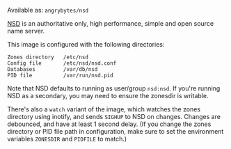 Available as: `angrybytes/nsd`

[NSD] is an authoritative only, high performance, simple and open source name
server.

This image is configured with the following directories:

    Zones directory   /etc/nsd
    Config file       /etc/nsd/nsd.conf
    Databases         /var/db/nsd
    PID file          /var/run/nsd.pid

Note that NSD defaults to running as user/group `nsd:nsd`. If you're running
NSD as a secondary, you may need to ensure the zonesdir is writable.

There's also a `watch` variant of the image, which watches the zones directory
using inotify, and sends `SIGHUP` to NSD on changes. Changes are debounced, and
have at least 1 second delay. (If you change the zones directory or PID file
path in configuration, make sure to set the environment variables `ZONESDIR`
and `PIDFILE` to match.)

 [NSD]: http://www.nlnetlabs.nl/projects/nsd/
